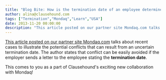 ```yaml
---
title: "Blog Bite: How is the termination date of an employee determined?"
author: alina@clausehound.com
tags: ["Termination","Mondaq","Learn","USA"]
date: 2013-11-20 00:00:00
description: "This article posted on our partner site Mondaq.com talks about recent cases to illustrate the potential conflicts that can result from an uncertain termination date."
---
```


[This article posted on our partner site Mondaq.com](http://www.mondaq.com/unitedstates/x/276218/employment+litigation+tribunals/Employers+Need+to+Be+Clear+About+What+is+An+Employees+Termination+Date) talks about recent cases to illustrate the potential conflicts that can result from an uncertain termination date. The author states that conflict can be easily avoided if the employer sends a letter to the employee stating the **termination date**.

This comes to you as a part of Clausehound's exciting new collaboration with Mondaq!
